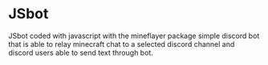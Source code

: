 # JSbot
JSbot coded with javascript with the mineflayer package 
simple discord bot that is able to relay minecraft chat to a selected discord channel and discord users able to send text through bot.
